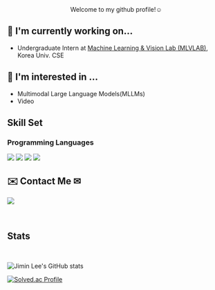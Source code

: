 <div align="center">    Welcome to my github profile!☺️
<br/>
<div align="left"> 
  
## 🔭 I'm currently working on...
 - Undergraduate Intern at [Machine Learning & Vision Lab (MLVLAB)](https://mlv.korea.ac.kr/home), Korea Univ. CSE

## 🌱 I'm interested in ...
 - Multimodal Large Language Models(MLLMs)
 - Video
## Skill Set  

### Programming Languages  
<img src="https://img.shields.io/badge/Python-3776AB?style=rounded-lg&logo=Python&logoColor=yellow"/> 
<img src="https://img.shields.io/badge/C-A8B9CC?style=rounded-lg&logo=C&logoColor=orange"/> 
<img src="https://img.shields.io/badge/C++-00599C?style=rounded-lg&logo=cplusplus&logoColor=white"> 
<img src="https://img.shields.io/badge/Spring-6DB33F?style=rounded-lg&logo=Spring&logoColor=lightgreen"/></a>


## ✉️ Contact Me ✉
<a href="mailto:2001joe@korea.ac.kr" target="_blank"><img src="https://img.shields.io/badge/2001joe@korea.ac.kr-EA4335?style=flat&logo=g&logoColor=EA4335"/></a>

<br/>


## Stats  
<br/>  

![Jimin Lee's GitHub stats](https://github-readme-stats.vercel.app/api?username=easyminnn&show_icons=true&theme=radical)

[![Solved.ac Profile](http://mazassumnida.wtf/api/v2/generate_badge?boj=2001joe)](https://solved.ac/2001joe)
